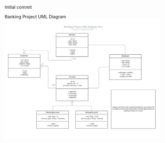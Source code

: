 Initial commit

Banking Project UML Diagram
![umlpng](https://raw.githubusercontent.com/rlui001/Banking-Project/main/diagram/Banking%20Project%20UML%20Diagram%20v0.2.png)
